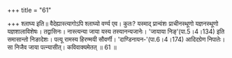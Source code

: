 +++
title = "61"

+++
श्लाघ्य इति॥ वैदेह्यास्त्यागोऽपि श्लाघ्यो वर्ण्य एव। कुतः? यस्माद् प्रान्वंशः प्राचीनस्थूणो यज्ञनस्थूणो यज्ञशालाविशेषः। तद्वासिनः। नास्त्यन्या जाया यस्य तस्यानन्यजानेः। 'जायाया निङ्'(पा.5।4।134) इति समासान्तो निङादेशः। पत्यू रामस्य हिरण्मयी सौवर्णी। 'दाण्डिनायन-'(पा.6।4।174) आदिदग्रेण निपातेः। सा निजैव जाया पत्न्यासीत्। कविवाक्यमेतत् ॥ 61 ॥